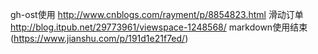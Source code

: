 gh-ost使用 http://www.cnblogs.com/rayment/p/8854823.html
滑动订单 http://blog.itpub.net/29773961/viewspace-1248568/
markdown使用结束(https://www.jianshu.com/p/191d1e21f7ed/)
